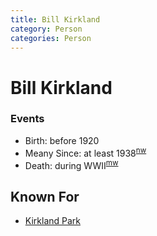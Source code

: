 ```yaml
---
title: Bill Kirkland
category: Person
categories: Person
---
```

# Bill Kirkland
### Events

- Birth: before 1920
- Meany Since: at least 1938<sup>[nw][]</sup>
- Death: during WWII<sup>[mw][]</sup>

## Known For

* [Kirkland Park](Kirkland-Park)


[mw]: Names-2009
[nw]: Names-Walt "Meany Names by Walter Little, 1984"
